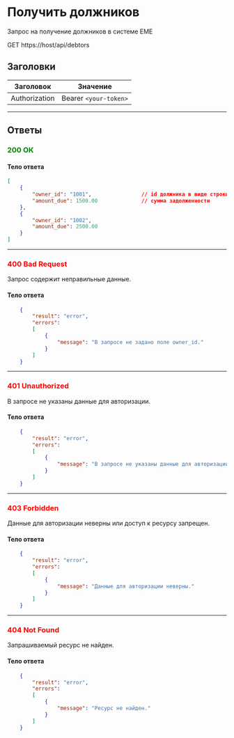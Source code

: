 # Получить должников

Запрос на получение должников в системе ЕМЕ

GET https://host/api/debtors

## Заголовки

| Заголовок           | Значение                       |
|---------------------|--------------------------------|
| Authorization       | Bearer `<your-token>`         |

---

## Ответы

### <span style="color: green;">200 ОК</span>

#### Тело ответа

```json
[
    {
        "owner_id": "1001",                // id должника в виде строки
        "amount_due": 1500.00              // сумма задолженности
    },
    {
        "owner_id": "1002",
        "amount_due": 2500.00
    }
]
```
---
### <span style="color: red;">400 Bad Request</span>
Запрос содержит неправильные данные.
#### Тело ответа

```json
    {
        "result": "error",
        "errors":
        [
            {
                "message": "В запросе не задано поле owner_id."
            }
        ]
    }
```
---
### <span style="color: red;">401 Unauthorized</span>
В запросе не указаны данные для авторизации.
#### Тело ответа

```json
    {
        "result": "error",
        "errors":
        [
            {
                "message": "В запросе не указаны данные для авторизации."
            }
        ]
    }
```
---
### <span style="color: red;">403 Forbidden</span>
Данные для авторизации неверны или доступ к ресурсу запрещен.
#### Тело ответа

```json
    {
        "result": "error",
        "errors":
        [
            {
                "message": "Данные для авторизации неверны."
            }
        ]
    }
```
---
### <span style="color: red;">404 Not Found</span>
Запрашиваемый ресурс не найден.
#### Тело ответа

```json
    {
        "result": "error",
        "errors":
        [
            {
                "message": "Ресурс не найден."
            }
        ]
    }
```
